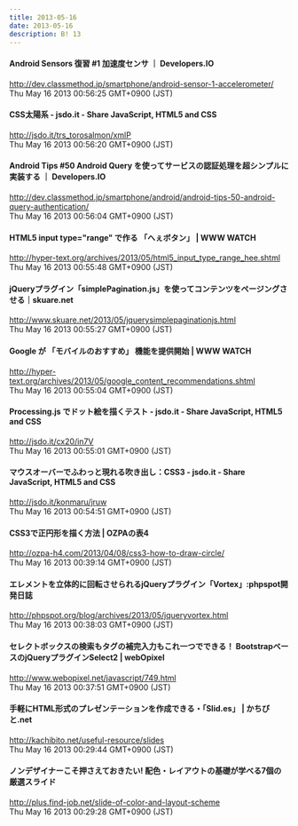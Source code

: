 ```yaml
---
title: 2013-05-16
date: 2013-05-16
description: B! 13
---
```


#### Android Sensors 復習 #1 加速度センサ ｜ Developers.IO
http://dev.classmethod.jp/smartphone/android-sensor-1-accelerometer/<br>
Thu May 16 2013 00:56:25 GMT+0900 (JST)<br>


#### CSS太陽系 - jsdo.it - Share JavaScript, HTML5 and CSS
http://jsdo.it/trs_torosalmon/xmlP<br>
Thu May 16 2013 00:56:20 GMT+0900 (JST)<br>


#### Android Tips #50 Android Query を使ってサービスの認証処理を超シンプルに実装する ｜ Developers.IO
http://dev.classmethod.jp/smartphone/android/android-tips-50-android-query-authentication/<br>
Thu May 16 2013 00:56:04 GMT+0900 (JST)<br>


#### HTML5 input type="range" で作る 「へぇボタン」 | WWW WATCH
http://hyper-text.org/archives/2013/05/html5_input_type_range_hee.shtml<br>
Thu May 16 2013 00:55:48 GMT+0900 (JST)<br>


#### jQueryプラグイン「simplePagination.js」を使ってコンテンツをページングさせる｜skuare.net
http://www.skuare.net/2013/05/jquerysimplepaginationjs.html<br>
Thu May 16 2013 00:55:27 GMT+0900 (JST)<br>


#### Google が 「モバイルのおすすめ」 機能を提供開始 | WWW WATCH
http://hyper-text.org/archives/2013/05/google_content_recommendations.shtml<br>
Thu May 16 2013 00:55:04 GMT+0900 (JST)<br>


#### Processing.js でドット絵を描くテスト - jsdo.it - Share JavaScript, HTML5 and CSS
http://jsdo.it/cx20/in7V<br>
Thu May 16 2013 00:55:01 GMT+0900 (JST)<br>


#### マウスオーバーでふわっと現れる吹き出し：CSS3 - jsdo.it - Share JavaScript, HTML5 and CSS
http://jsdo.it/konmaru/jruw<br>
Thu May 16 2013 00:54:51 GMT+0900 (JST)<br>


#### CSS3で正円形を描く方法 | OZPAの表4
http://ozpa-h4.com/2013/04/08/css3-how-to-draw-circle/<br>
Thu May 16 2013 00:39:14 GMT+0900 (JST)<br>


#### エレメントを立体的に回転させられるjQueryプラグイン「Vortex」:phpspot開発日誌
http://phpspot.org/blog/archives/2013/05/jqueryvortex.html<br>
Thu May 16 2013 00:38:03 GMT+0900 (JST)<br>


#### セレクトボックスの検索もタグの補完入力もこれ一つでできる！ BootstrapベースのjQueryプラグインSelect2 | webOpixel
http://www.webopixel.net/javascript/749.html<br>
Thu May 16 2013 00:37:51 GMT+0900 (JST)<br>


#### 手軽にHTML形式のプレゼンテーションを作成できる・「Slid.es」 | かちびと.net
http://kachibito.net/useful-resource/slides<br>
Thu May 16 2013 00:29:44 GMT+0900 (JST)<br>


#### ノンデザイナーこそ押さえておきたい! 配色・レイアウトの基礎が学べる7個の厳選スライド
http://plus.find-job.net/slide-of-color-and-layout-scheme<br>
Thu May 16 2013 00:29:28 GMT+0900 (JST)<br>



